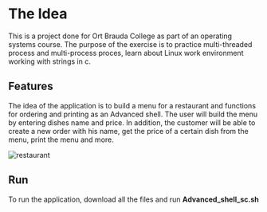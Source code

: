 # The Idea

This is a project done for Ort Brauda College as part of an operating systems course.
The purpose of the exercise is to practice multi-threaded process and multi-process proces, learn about Linux work environment working with strings in c.

## Features

The idea of the application is to build a menu for a restaurant and functions for ordering and printing as an Advanced shell.
The user will build the menu by entering dishes name and price. In addition, the customer will be able to create a new order with his name,
get the price of a certain dish from the menu, print the menu and more.


![restaurant](https://user-images.githubusercontent.com/96999217/193020539-bb7c9743-a60b-4f10-9117-c3fa92617421.gif)


## Run

To run the application, download all the files and run **Advanced_shell_sc.sh**

